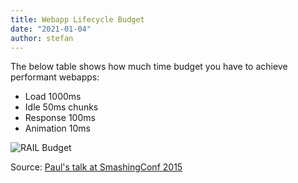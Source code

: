 ```yaml
---
title: Webapp Lifecycle Budget
date: "2021-01-04"
author: stefan
---
```


The below table shows how much time budget you have to achieve performant webapps:

- Load 1000ms
- Idle 50ms chunks
- Response 100ms
- Animation 10ms

![RAIL Budget](/images/time-table.jpg "Time allowances")

Source: [Paul's talk at SmashingConf 2015](https://speakerdeck.com/paullewis/making-a-silky-smooth-web)
